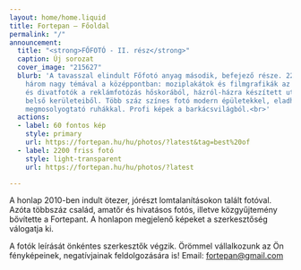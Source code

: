 ```yaml
---
layout: home/home.liquid
title: Fortepan — Főoldal
permalink: "/"
announcement:
  title: "<strong>FŐFOTÓ - II. rész</strong>"
  caption: Új sorozat
  cover_image: "215627"
  blurb: 'A tavasszal elindult Főfotó anyag második, befejező része. 2200 fénykép
    három nagy témával a középpontban: moziplakátok és filmgrafikák az utcán, reklám-
    és divatfotók a reklámfotózás hőskorából, házról-házra készített utcaképek Budapest
    belső kerületeiből. Több száz színes fotó modern épületekkel, eladhatatlan termékekkel,
    megmosolyogtató ruhákkal. Profi képek a barkácsvilágból.<br>'
  actions:
  - label: 60 fontos kép
    style: primary
    url: https://fortepan.hu/hu/photos/?latest&tag=best%20of
  - label: 2200 friss fotó
    style: light-transparent
    url: https://fortepan.hu/hu/photos/?latest

---
```

A honlap 2010-ben indult ötezer, jórészt lomtalanításokon talált fotóval. Azóta többszáz család, amatőr és hivatásos fotós, illetve közgyűjtemény bővítette a Fortepant. A honlapon megjelenő képeket a szerkesztőség válogatja ki.

A fotók leírását önkéntes szerkesztők végzik. Örömmel vállalkozunk az Ön fényképeinek, negatívjainak feldolgozására is! Email: [fortepan@gmail.com](mailto:fortepan@gmail.com)